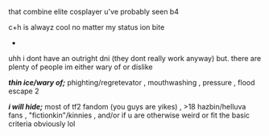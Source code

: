 that combine elite cosplayer u've probably seen b4

 c+h is alwayz cool no matter my status ion bite

-

uhh i dont have an outright dni (they dont really work anyway) but. there are plenty of people im either wary of or dislike

***thin ice/wary of;*** phighting/regretevator , mouthwashing , pressure , flood escape 2

***i will hide;*** most of tf2 fandom (you guys are yikes) , >18 hazbin/helluva fans ,  "fictionkin"/kinnies , and/or if u are otherwise weird or fit the basic criteria obviously lol
